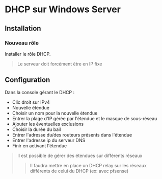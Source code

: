 # DHCP sur Windows Server
## Installation

### Nouveau rôle

Installer le rôle DHCP.

> Le serveur doit forcément être en IP fixe

## Configuration

Dans la console gérant le DHCP :

- Clic droit sur IPv4
- Nouvelle étendue
- Choisir un nom pour la nouvelle étendue
- Entrer la plage d'IP gérée par l'étendue et le masque de sous-réseau
- Ajouter les éventuelles exclusions
- Choisir la durée du bail
- Entrer l'adresse du/des routeurs présents dans l'étendue
- Entrer l'adresse ip du serveur DNS
- Finir en activant l'étendue

> Il est possible de gérer des étendues sur différents réseaux
> > Il faudra mettre en place un DHCP relay sur les réseaux différents de celui du DHCP (ex: avec pfsense)

